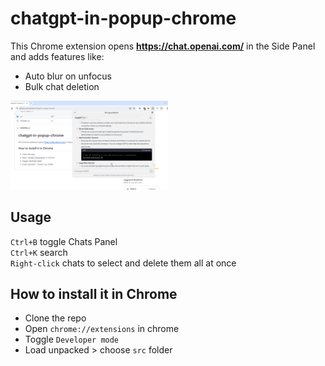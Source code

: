 # chatgpt-in-popup-chrome

This Chrome extension opens **https://chat.openai.com/** in the Side Panel and adds features like:
- Auto blur on unfocus
- Bulk chat deletion

<img src="https://github.com/dpikalov/chatgpt-in-popup-chrome/blob/main/artworks/screenshot.png?raw=true" width="50%">

## Usage

`Ctrl+B` toggle Chats Panel  
`Ctrl+K` search  
`Right-click` chats to select and delete them all at once  

## How to install it in Chrome
- Clone the  repo
- Open ```chrome://extensions``` in chrome
- Toggle ```Developer mode```
- Load unpacked > choose ```src``` folder



